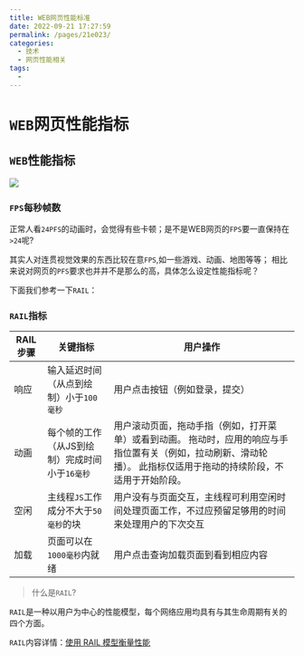 ```yaml
---
title: WEB网页性能标准
date: 2022-09-21 17:27:59
permalink: /pages/21e023/
categories:
  - 技术
  - 网页性能相关
tags:
  - 
---
```

# `WEB`网页性能指标
## `WEB`性能指标

![](https://cdn.jsdelivr.net/gh/maoyln/maoyl-img/blog/20220921175727.png)

<!-- more -->

### `FPS`每秒帧数
 正常人看`24PFS`的动画时，会觉得有些卡顿；是不是WEB网页的`FPS`要一直保持在`>24`呢?

 其实人对连贯视觉效果的东西比较在意`FPS`,如一些游戏、动画、地图等等；
 相比来说对网页的`PFS`要求也并并不是那么的高，具体怎么设定性能指标呢？

 下面我们参考一下`RAIL`：

 ### `RAIL`指标

| RAIL步骤    | 关键指标        | 用户操作 |
| ---------  | --------- | -------------------------------------- |
|  响应       | 输入延迟时间（从点到绘制）小于`100毫秒` | 用户点击按钮（例如登录，提交） |
|  动画       | 每个帧的工作（从JS到绘制）完成时间小于`16毫秒` | 用户滚动页面，拖动手指（例如，打开菜单）或看到动画。 拖动时，应用的响应与手指位置有关（例如，拉动刷新、滑动轮播）。 此指标仅适用于拖动的持续阶段，不适用于开始阶段。 |
|  空闲       | 主线程`JS`工作成分不大于`50毫秒`的块 | 用户没有与页面交互，主线程可利用空闲时间处理页面工作，不过应预留足够用的时间来处理用户的下次交互 |
|  加载       | 页面可以在`1000毫秒`内就绪 | 用户点击查询加载页面到看到相应内容 |

> 什么是`RAIL`?

`RAIL`是一种以用户为中心的性能模型，每个网络应用均具有与其生命周期有关的四个方面。

`RAIL`内容详情：[使用 RAIL 模型衡量性能](https://web.dev/rail/?utm_source=devtools#goals-and-guidelines)